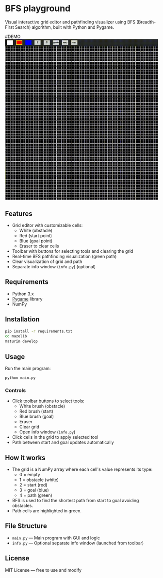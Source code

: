 
# BFS playground

Visual interactive grid editor and pathfinding visualizer using BFS (Breadth-First Search) algorithm, built with Python and Pygame.

#DEMO
<img src='assets/demo.gif' width='600'>
## Features

- Grid editor with customizable cells:
  - White (obstacle)
  - Red (start point)
  - Blue (goal point)
  - Eraser to clear cells
- Toolbar with buttons for selecting tools and clearing the grid
- Real-time BFS pathfinding visualization (green path)
- Clear visualization of grid and path
- Separate info window (`info.py`) (optional)

## Requirements

- Python 3.x
- [Pygame](https://www.pygame.org/news) library
- NumPy

## Installation

```bash
pip install -r requirements.txt
cd mazelib
maturin develop
```

## Usage

Run the main program:

```bash
python main.py
```

### Controls

- Click toolbar buttons to select tools:
  - White brush (obstacle)
  - Red brush (start)
  - Blue brush (goal)
  - Eraser
  - Clear grid
  - Open info window (`info.py`)
- Click cells in the grid to apply selected tool
- Path between start and goal updates automatically

## How it works

- The grid is a NumPy array where each cell's value represents its type:
  - 0 = empty
  - 1 = obstacle (white)
  - 2 = start (red)
  - 3 = goal (blue)
  - 4 = path (green)
- BFS is used to find the shortest path from start to goal avoiding obstacles.
- Path cells are highlighted in green.

## File Structure

- `main.py` — Main program with GUI and logic
- `info.py` — Optional separate info window (launched from toolbar)

## License

MIT License — free to use and modify
